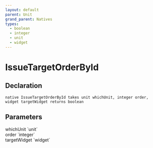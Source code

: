 ```yaml
---
layout: default
parent: Unit
grand_parent: Natives
types:
  - boolean
  - integer
  - unit
  - widget
---
```


# IssueTargetOrderById

## Declaration

```
native IssueTargetOrderById takes unit whichUnit, integer order, widget targetWidget returns boolean
```

## Parameters
<dl>
  <dt>whichUnit `unit`</dt>
  <dd></dd>

  <dt>order `integer`</dt>
  <dd></dd>

  <dt>targetWidget `widget`</dt>
  <dd></dd>
</dl>